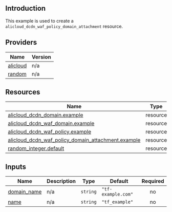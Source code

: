 <!-- BEGIN_TF_DOCS -->
## Introduction

This example is used to create a `alicloud_dcdn_waf_policy_domain_attachment` resource.

## Providers

| Name | Version |
|------|---------|
| <a name="provider_alicloud"></a> [alicloud](#provider\_alicloud) | n/a |
| <a name="provider_random"></a> [random](#provider\_random) | n/a |

## Resources

| Name | Type |
|------|------|
| [alicloud_dcdn_domain.example](https://registry.terraform.io/providers/aliyun/alicloud/latest/docs/resources/dcdn_domain) | resource |
| [alicloud_dcdn_waf_domain.example](https://registry.terraform.io/providers/aliyun/alicloud/latest/docs/resources/dcdn_waf_domain) | resource |
| [alicloud_dcdn_waf_policy.example](https://registry.terraform.io/providers/aliyun/alicloud/latest/docs/resources/dcdn_waf_policy) | resource |
| [alicloud_dcdn_waf_policy_domain_attachment.example](https://registry.terraform.io/providers/aliyun/alicloud/latest/docs/resources/dcdn_waf_policy_domain_attachment) | resource |
| [random_integer.default](https://registry.terraform.io/providers/hashicorp/random/latest/docs/resources/integer) | resource |

## Inputs

| Name | Description | Type | Default | Required |
|------|-------------|------|---------|:--------:|
| <a name="input_domain_name"></a> [domain\_name](#input\_domain\_name) | n/a | `string` | `"tf-example.com"` | no |
| <a name="input_name"></a> [name](#input\_name) | n/a | `string` | `"tf_example"` | no |
<!-- END_TF_DOCS -->    